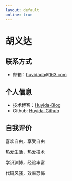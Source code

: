```yaml
---
layout: default
online: true
---
```




# 胡义达

## 联系方式

- 邮箱：huyidada@163.com



## 个人信息

- 技术博客：[Huyida-Blog](http://www.huyidada.com)
- Github: [Huyida-Github](https://github.com/huyida)



## 自我评价

喜欢自由，享受自由

热爱生活，热爱技术

学识渊博，经验丰富

代码风骚，效率恐怖